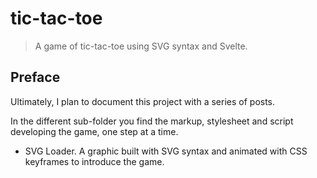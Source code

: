 # tic-tac-toe

> A game of tic-tac-toe using SVG syntax and Svelte.

## Preface

Ultimately, I plan to document this project with a series of posts.

In the different sub-folder you find the markup, stylesheet and script developing the game, one step at a time.

- SVG Loader. A graphic built with SVG syntax and animated with CSS keyframes to introduce the game.
